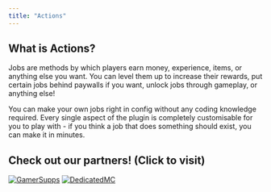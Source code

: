 ```yaml
---
title: "Actions"
---
```


## What is Actions?

Jobs are methods by which players earn money, experience, items, or anything else you want. You can level them up to increase their rewards, put certain jobs behind paywalls if you want, unlock jobs through gameplay, or anything else!

You can make your own jobs right in config without any coding knowledge required. Every single aspect of the plugin is completely customisable for you to play with - if you think a job that does something should exist, you can make it in minutes.


## Check out our partners! (Click to visit)

[![GamerSupps](https://i.imgur.com/7mFhlQO.png)](http://gamersupps.gg/discount/Auxilor?afmc=Auxilor)
[![DedicatedMC](https://i.imgur.com/x9aeH38.png)](https://dedimc.promo/Auxilor)